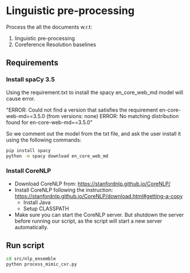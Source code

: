 # Linguistic pre-processing

Process the all the documents w.r.t:

1. linguistic pre-processing
2. Coreference Resolution baselines

## Requirements

### Install spaCy 3.5

Using the requirement.txt to install the spacy en_core_web_md model will cause error.

"ERROR: Could not find a version that satisfies the requirement en-core-web-md==3.5.0 (from versions: none)
ERROR: No matching distribution found for en-core-web-md==3.5.0"

So we comment out the model from the txt file, and ask the user install it using the following commands:

```bash
pip install spacy
python -m spacy download en_core_web_md
```

### Install CoreNLP

- Download CoreNLP from: <https://stanfordnlp.github.io/CoreNLP/>
- Install CoreNLP following the instruction: <https://stanfordnlp.github.io/CoreNLP/download.html#getting-a-copy>
  - Install Java
  - Setup CLASSPATH
- Make sure you can start the CoreNLP server. But shutdown the server before running our script, as the script will start a new server automatically.

## Run script

```bash
cd src/nlp_ensemble
python process_mimic_cxr.py
```